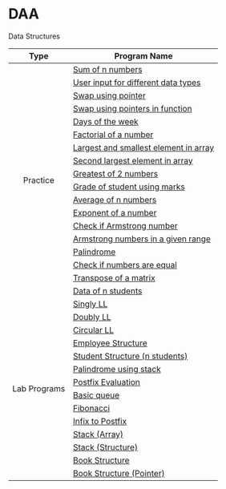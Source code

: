 
# DAA
Data Structures

<table>
<thead>
  <tr>
    <th>Type</th>
    <th>Program Name</th>
  </tr>
</thead>
<tbody>
  <tr>
    <td rowspan="18" align="center">Practice</td>
    <td><a href="Year 2/Semester 3/Data Structures/Class01.c">Sum of n numbers</a></td>
  </tr>
  <tr>
    <td><a href="Year 2/Semester 3/Data Structures/Class02.c">User input for different data types</a></td>
  </tr>
  <tr>
    <td><a href="Year 2/Semester 3/Data Structures/Class03.c">Swap using pointer</a></td>
  </tr>
  <tr>
    <td><a href="Year 2/Semester 3/Data Structures/Class04.c">Swap using pointers in function</a></td>
  </tr>
  <tr>
    <td><a href="Year 2/Semester 3/Data Structures/Class05.c">Days of the week</a></td>
  </tr>
  <tr>
    <td><a href="Year 2/Semester 3/Data Structures/Class06.c">Factorial of a number</a></td>
  </tr>
  <tr>
    <td><a href="Year 2/Semester 3/Data Structures/Class07.c">Largest and smallest element in array</a></td>
  </tr>
  <tr>
    <td><a href="Year 2/Semester 3/Data Structures/Class08.c">Second largest element in array</a></td>
  </tr>
  <tr>
    <td><a href="Year 2/Semester 3/Data Structures/Prg1.c">Greatest of 2 numbers</a></td>
  </tr>
  <tr>
    <td><a href="Year 2/Semester 3/Data Structures/Prg2.c">Grade of student using marks</a></td>
  </tr>
  <tr>
    <td><a href="Year 2/Semester 3/Data Structures/Prg3.c">Average of n numbers</a></td>
  </tr>
  <tr>
    <td><a href="Year 2/Semester 3/Data Structures/Prg4.c">Exponent of a number</a></td>
  </tr>
  <tr>
    <td><a href="Year 2/Semester 3/Data Structures/Prg5.c">Check if Armstrong number</a></td>
  </tr>
  <tr>
    <td><a href="Year 2/Semester 3/Data Structures/Prg6.c">Armstrong numbers in a given range</a></td>
  </tr>
  <tr>
    <td><a href="Year 2/Semester 3/Data Structures/Prg7.c">Palindrome</a></td>
  </tr>
  <tr>
    <td><a href="Year 2/Semester 3/Data Structures/Prg8.c">Check if numbers are equal</a></td>
  </tr>
  <tr>
    <td><a href="Year 2/Semester 3/Data Structures/Prg9.c">Transpose of a matrix</a></td>
  </tr>
  <tr>
    <td><a href="Year 2/Semester 3/Data Structures/Prg10.c">Data of n students</a></td>
  </tr>
  <tr>
    <td rowspan="14" align="center">Lab Programs</td>
    <td><a href="Year 2/Semester 3/Data Structures/LL.c">Singly LL</a></td>
  </tr>
  <tr>
    <td><a href="Year 2/Semester 3/Data Structures/DLL.c">Doubly LL</a></td>
  </tr>
  <tr>
    <td><a href="Year 2/Semester 3/Data Structures/CLL.c">Circular LL</a></td>
  </tr>
  <tr>
    <td><a href="Year 2/Semester 3/Data Structures/Lab04.c">Employee Structure</a></td>
  </tr>
  <tr>
    <td><a href="Year 2/Semester 3/Data Structures/Lab02.c">Student Structure (n students)</a></td>
  </tr>
  <tr>
    <td><a href="Year 2/Semester 3/Data Structures/Lab03.c">Palindrome using stack</a></td>
  </tr>
  <tr>
    <td><a href="Year 2/Semester 3/Data Structures/Lab01.c">Postfix Evaluation</a></td>
  </tr>
  <tr>
    <td><a href="Year 2/Semester 3/Data Structures/Lab05.c">Basic queue</a></td>
  </tr>
  <tr>
    <td><a href="Year 2/Semester 3/Data Structures/Lab06.c">Fibonacci</a></td>
  </tr>
  <tr>
    <td><a href="Year 2/Semester 3/Data Structures/Lab07.c">Infix to Postfix</a></td>
  </tr>
  <tr>
    <td><a href="Year 2/Semester 3/Data Structures/Lab09.c">Stack (Array)</a></td>
  </tr>
  <tr>
    <td><a href="Year 2/Semester 3/Data Structures/Lab08.c">Stack (Structure)</a></td>
  </tr>
  <tr>
    <td><a href="Year 2/Semester 3/Data Structures/Lab10.c">Book Structure</a></td>
  </tr>
  <tr>
    <td><a href="Year 2/Semester 3/Data Structures/Lab11.c">Book Structure (Pointer)</a></td>
  </tr>

  
  

  
  
  
  







</tbody>
</table>
